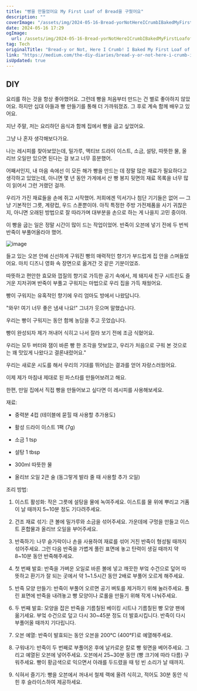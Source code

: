 ```yaml
---
title: "빵을 만들었어요 My First Loaf of Bread을 구웠어요"
description: ""
coverImage: "/assets/img/2024-05-16-Bread-yorNotHereICrumbIBakedMyFirstLoafofBread_0.png"
date: 2024-05-16 17:29
ogImage: 
  url: /assets/img/2024-05-16-Bread-yorNotHereICrumbIBakedMyFirstLoafofBread_0.png
tag: Tech
originalTitle: "Bread-y or Not, Here I Crumb! I Baked My First Loaf of Bread"
link: "https://medium.com/the-diy-diaries/bread-y-or-not-here-i-crumb-i-baked-my-first-loaf-of-bread-a483dae62b66"
isUpdated: true
---
```





## DIY

요리를 하는 것을 항상 좋아했어요. 그런데 빵을 처음부터 만드는 건 별로 좋아하지 않았어요. 하지만 십대 아들과 빵 만들기를 통해 더 가까워졌죠. 그 후로 계속 함께 배우고 있어요.

지난 주말, 저는 요리하던 음식과 함께 집에서 빵을 굽고 싶었어요.

그냥 나 혼자 생각해보다가요.

<div class="content-ad"></div>

나는 레시피를 찾아보았는데, 밀가루, 액티브 드라이 이스트, 소금, 설탕, 따뜻한 물, 올리브 오일만 있으면 된다는 걸 보고 너무 흥분했어.

어째서인지, 내 마음 속에선 이 모든 해가 빵을 만드는 데 정말 많은 재료가 필요하다고 생각하고 있었는데, 아니면 몇 년 동안 가게에서 산 빵 봉지 뒷면의 재료 목록을 너무 많이 읽어서 그런 거랬던 걸까.

우리가 가진 재료들을 손에 쥐고 시작했어. 저희에겐 믹서기나 첨단 기기들은 없어 — 그냥 기본적인 그릇, 계량컵, 우드 스푼뿐이야. 아직 특정한 주방 가전제품을 사기 귀찮은지, 아니면 오래된 방법으로 잘 따라가며 대부분을 손으로 하는 게 나을지 고민 중이야.

이 빵을 굽는 일은 정말 시간이 많이 드는 작업이었어. 반죽이 오븐에 넣기 전에 두 번씩 반죽이 부풀어올라야 했어.

<div class="content-ad"></div>

![image](/assets/img/2024-05-16-Bread-yorNotHereICrumbIBakedMyFirstLoafofBread_0.png)

들고 있는 오븐 안에 신선하게 구워진 빵의 매력적인 향기가 부드럽게 집 안을 스며들었어요. 마치 디즈니 영화 속 장면으로 옮겨간 것 같은 기분이었죠.

따뜻하고 편안한 효모와 껍질의 향기로 가득한 공기 속에서, 제 돼지새 친구 시트린도 즐거운 지저귀며 반죽이 부풀고 구워지는 마법으로 우리 집을 가득 채웠어요.

빵이 구워지는 유혹적인 향기에 우리 엄마도 방에서 나왔답니다.

<div class="content-ad"></div>

"와우! 여기 너무 좋은 냄새 나요!" 그녀가 웃으며 말했습니다.

우리는 빵이 구워지는 동안 함께 농담을 주고 웃었습니다.

빵이 완성되자 제가 꺼내어 식히고 나서 잘라 보기 전에 조금 식혔어요.

우리는 모두 버터와 잼이 바른 빵 한 조각을 맛보았고, 우리가 처음으로 구워 본 것으로는 꽤 맛있게 나왔다고 결론내렸어요."

<div class="content-ad"></div>

우리는 새로운 시도를 해서 우리의 기대를 뛰어넘는 결과를 얻어 자랑스러웠어요.

이제 제가 마침내 제대로 된 파스타를 만들어보려고 해요.

한편, 만일 집에서 직접 빵을 만들어보고 싶다면 이 레시피를 사용해보세요.

재료:

<div class="content-ad"></div>

- 중력분 4컵 (테이블에 묻힐 때 사용할 추가용도)

- 활성 드라이 이스트 1팩 (7g)

- 소금 1 tsp

- 설탕 1 tbsp

<div class="content-ad"></div>

- 300ml 따뜻한 물

- 올리브 오일 2큰 술 (동그랗게 발라 줄 때 사용할 추가 오일)

조리 방법:

1. 이스트 활성화: 작은 그릇에 설탕을 물에 녹여주세요. 이스트를 물 위에 뿌리고 거품이 날 때까지 5~10분 정도 기다려주세요.

<div class="content-ad"></div>

2. 건조 재료 섞기: 큰 볼에 밀가루와 소금을 섞어주세요. 가운데에 구멍을 만들고 이스트 혼합물과 올리브 오일을 부어주세요.

3. 반죽하기: 나무 숟가락이나 손을 사용하여 재료를 섞어 거친 반죽이 형성될 때까지 섞어주세요. 그런 다음 반죽을 가볍게 풀린 표면에 놓고 탄력이 생길 때까지 약 8~10분 동안 반죽해주세요.

4. 첫 번째 발효: 반죽을 가벼운 오일로 바른 볼에 넣고 깨끗한 부엌 수건으로 덮어 따뜻하고 환기가 잘 되는 곳에서 약 1~1.5시간 동안 2배로 부풀어 오르게 해주세요.

5. 반죽 모양 만들기: 반죽이 부풀어 오르면 공기 벼토를 제거하기 위해 눌러주세요. 풀린 표면에 반죽을 내려놓고 빵 모양이나 로롤을 만들기 위해 작게 나눠주세요.

<div class="content-ad"></div>

6. 두 번째 발효: 모양을 잡은 반죽을 기름칠된 베이킹 시트나 기름칠된 빵 모양 팬에 옮기세요. 부엌 수건으로 덮고 다시 30~45분 정도 더 발효시킵니다. 반죽이 다시 부풀어올 때까지 기다립니다.

7. 오븐 예열: 반죽이 발효되는 동안 오븐을 200°C (400°F)로 예열해주세요.

8. 구워내기: 반죽이 두 번째로 부풀어온 후에 날카로운 칼로 빵 윗면을 베어주세요. 그리고 예열된 오븐에 넣어주세요. 오븐에서 25~30분 동안 (빵 크기에 따라 다름) 구워주세요. 빵이 황금색으로 익으면서 아래를 두드렸을 때 텅 빈 소리가 날 때까지.

9. 식혀서 즐기기: 빵을 오븐에서 꺼내서 철제 랙에 올려 식히고, 적어도 30분 동안 식힌 후 슬라이스하여 제공하세요.